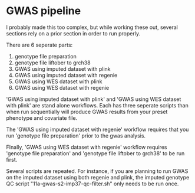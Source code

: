  # GWAS pipeline
 
 I probably made this too complex, but while working these out, several sections rely on a prior section in order to run properly.
 
 There are 6 seperate parts:
 
 1. genotype file preparation
 2. genotype file liftober to grch38
 3. GWAS using imputed dataset with plink
 4. GWAS using imputed dataset with regenie
 5. GWAS using WES dataset with plink
 6. GWAS using WES dataset with regenie
 

'GWAS using imputed dataset with plink' and 'GWAS using WES dataset with plink' are stand alone workflows. Each has three seperate scripts than when run sequentially will produce GWAS results from your preset phenotype and covariate file.

The 'GWAS using imputed dataset with regenie' workflow requires that you run 'genotype file preparation' prior to the gwas analysis.

FInally, 'GWAS using WES dataset with regenie' workflow requires 'genotype file preparation' and 'genotype file liftober to grch38' to be run first. 

Several scripts are repeated. For instance, if you are planning to run GWAS on the imputed dataset using both regenie and plink, the imputed genotype QC script "11a-gwas-s2-imp37-qc-filter.sh" only needs to be run once. 

